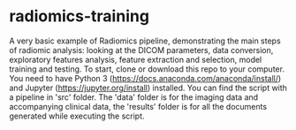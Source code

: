 # radiomics-training
 A very basic example of Radiomics pipeline, demonstrating the main steps of radiomic analysis: looking at the DICOM parameters, data conversion, exploratory features analysis, feature extraction and selection, model training and testing. To start, clone or download this repo to your computer. You need to have Python 3 (https://docs.anaconda.com/anaconda/install/) and Jupyter (https://jupyter.org/install) installed. You can find the script with a pipeline in 'src' folder. The 'data' folder is for the imaging data and accompanying clinical data, the 'results' folder is for all the documents generated while executing the script. 
